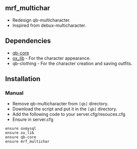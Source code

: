 ## mrf_multichar
* Redesign qb-multicharacter.
* Inspired from debux-multicharacter.


## Dependencies
- [qb-core](https://github.com/qbcore-framework/qb-core)
- [ox_lib](https://github.com/overextended/ox_lib) - For the character appearance.
- qb-clothing - For the character creation and saving outfits.

## Installation
### Manual
- Remove qb-multicharacter from `[qb]` directory.
- Download the script and put it in the `[qb]` directory.
- Add the following code to your server.cfg/resouces.cfg
- Ensure in server.cfg

```
ensure oxmysql
ensure ox_lib
ensure qb-core
ensure mrf_multichar
```


